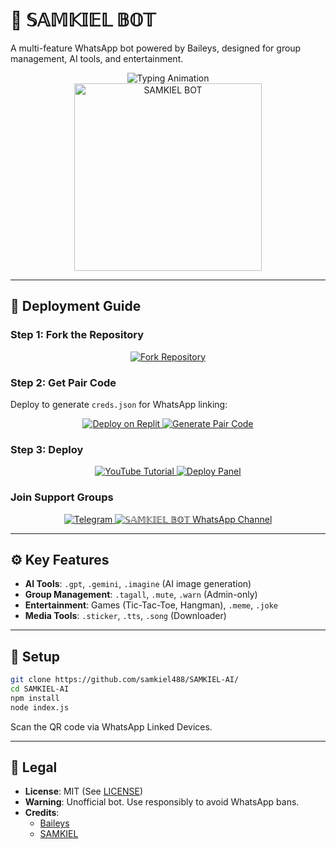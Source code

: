 

# 🤖 𝕊𝔸𝕄𝕂𝕀𝔼𝕃 𝔹𝕆𝕋  

A multi-feature WhatsApp bot powered by Baileys, designed for group management, AI tools, and entertainment.  

<div align="center"> 
  <img src="https://readme-typing-svg.demolab.com?font=Fira+Code&size=30&duration=3000&pause=1000&color=33FF00&center=true&width=800&height=50&lines=SAMKIEL+BOT;AI+%E2%80%A2+Utilities+%E2%80%A2+Fun;Coded+By+SAMKIEL" alt="Typing Animation" />
</div>
<div align="center"> 
  <a href=samkiel-dev.vercel.app""> 
    <img src="https://files.catbox.moe/t1ocas.jpg" alt="SAMKIEL BOT" height="300"> 
  </a> 
</div>  

---  

## 🚀 Deployment Guide  

### Step 1: Fork the Repository  
<div align="center">  
  <a href="https://github.com/samkiel488/SAMKIEL-AI/fork">  
    <img src="https://img.shields.io/badge/Fork-Repository-blue?style=for-the-badge" alt="Fork Repository"/>  
  </a>  
</div>  

### Step 2: Get Pair Code  
Deploy to generate `creds.json` for WhatsApp linking:  
<div align="center">  
  <a href="https://replit.com/refer/EzekielSamuel1" target="_blank">  
    <img src="https://img.shields.io/badge/GET%20PAIR%20CODE-Replit-success?style=for-the-badge" alt="Deploy on Replit"/>  
  </a>  
  <a href="https://dashboard.render.com/web/new" target="_blank">  
    <img src="https://img.shields.io/badge/GET%20PAIR%20CODE-Easy%20Method-ff4d4d?style=for-the-badge" alt="Generate Pair Code"/>  
  </a>  
</div>  

### Step 3: Deploy  
<div align="center">  
  <a href="https://comingsoon-v8h6.onrender.com/">  
    <img src="https://img.shields.io/badge/Deploy_Tutorial-dc3545?style=for-the-badge&logo=youtube" alt="YouTube Tutorial"/>  
  </a>  
  <a href="https://dashboard.katabump.com/auth/login#b55393">  
    <img src="https://img.shields.io/badge/Deploy_on_Panel-28a745?style=for-the-badge" alt="Deploy Panel"/>  
  </a>  
</div>  

### Join Support Groups  
<div align="center">  
  <a href="t.me/samkiel488">  
    <img src="https://img.shields.io/badge/Join_Telegram-0078E7?style=for-the-badge&logo=telegram" alt="Telegram"/>  
  </a>  
  <a href="https://whatsapp.com/channel/0029VbAhWo3C6Zvf2t4Rne0h">  
    <img src="https://img.shields.io/badge/Join_WhatsApp-25D366?style=for-the-badge&logo=whatsapp" alt=" 𝕊𝔸𝕄𝕂𝕀𝔼𝕃 𝔹𝕆𝕋 WhatsApp Channel"/>  
  </a>  
</div>  

---  

## ⚙️ Key Features  
- **AI Tools**: `.gpt`, `.gemini`, `.imagine` (AI image generation)  
- **Group Management**: `.tagall`, `.mute`, `.warn` (Admin-only)  
- **Entertainment**: Games (Tic-Tac-Toe, Hangman), `.meme`, `.joke`  
- **Media Tools**: `.sticker`, `.tts`, `.song` (Downloader)  

---  

## 📖 Setup  
```bash  
git clone https://github.com/samkiel488/SAMKIEL-AI/ 
cd SAMKIEL-AI  
npm install  
node index.js  
```  
Scan the QR code via WhatsApp Linked Devices.  

---  

## 📜 Legal  
- **License**: MIT (See [LICENSE]([YOUR_LICENSE_LINK]))  
- **Warning**: Unofficial bot. Use responsibly to avoid WhatsApp bans.  
- **Credits**:  
  - [Baileys](https://github.com/adiwajshing/Baileys)  
  - [SAMKIEL](https://github.com/samkiel488)  

